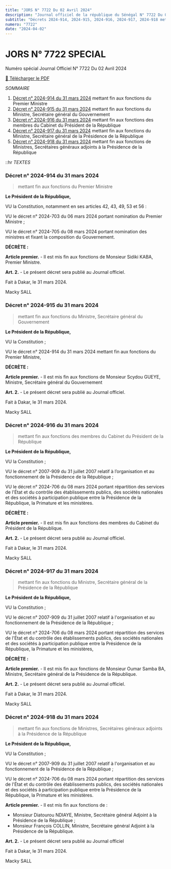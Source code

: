 ```yaml
---
title: "JORS N° 7722 Du 02 Avril 2024"
description: "Journal officiel de la république du Sénégal N° 7722 Du 02 Avril 2024"
subtitle: "Décrets 2024-914, 2024-915, 2024-916, 2024-917, 2024-918 mettant fin aux fonctions du Premier Ministre et du gouvernement"
numero: "7722"
date: "2024-04-02"
---
```


# JORS N° 7722 SPECIAL

Numéro spécial Journal Officiel N° 7722 Du 02 Avril 2024

<a href="/pdf/jors/JO-7722-du-02-avril-2024.pdf" target="_blank">📄 Télécharger le PDF</a>

_SOMMAIRE_

1. [Décret n° 2024-914 du 31 mars 2024](#decret-2024-914) mettant fin aux fonctions du Premier Ministre
2. [Décret n° 2024-915 du 31 mars 2024](#decret-2024-915) mettant fin aux fonctions du Ministre, Secrétaire général du Gouvernement
3. [Décret n° 2024-916 du 31 mars 2024](#decret-2024-916) mettant fin aux fonctions des membres du Cabinet du Président de la République
4. [Décret n° 2024-917 du 31 mars 2024](#decret-2024-917) mettant fin aux fonctions du Ministre, Secrétaire général de la Présidence de la République
5. [Décret n° 2024-918 du 31 mars 2024](#decret-2024-918) mettant fin aux fonctions de Ministres, Secrétaires généraux adjoints à la Présidence de la République

::hr
_TEXTES_

### Décret n° 2024-914 du 31 mars 2024

> mettant fin aux fonctions du Premier Ministre

**Le Président de la République,**

VU la Constitution, notamment en ses articles 42, 43, 49, 53 et 56 :

VU le décret n° 2024-703 du 06 mars 2024 portant nomination du Premier Ministre ;

VU le décret n° 2024-705 du 08 mars 2024 portant nomination des ministres et fixant la composition du Gouvernement.

**DÉCRÈTE :**

**Article premier.** - Il est mis fin aux fonctions de Monsieur Sidiki KABA, Premier Ministre.

**Art. 2.** - Le présent décret sera publié au Journal officiel.

Fait à Dakar, le 31 mars 2024.

Macky SALL

### Décret n° 2024-915 du 31 mars 2024

> mettant fin aux fonctions du Ministre, Secrétaire général du Gouvernement

**Le Président de la République,**

VU la Constitution ;

VU le décret n° 2024-914 du 31 mars 2024 mettant fin aux fonctions du Premier Ministre,

**DÉCRÈTE :**

**Article premier.** - Il est mis fin aux fonctions de Monsieur Scydou GUEYE, Ministre, Secrétaire général du Gouvernement

**Art. 2.** - Le présent décret sera publié au Journal officiel.

Fait à Dakar, le 31 mars 2024.

Macky SALL

### Décret n° 2024-916 du 31 mars 2024

> mettant fin aux fonctions des membres du Cabinet du Président de la République

**Le Président de la République,**

VU la Constitution ;

VU le décret n° 2007-909 du 31 juillet 2007 relatif à l’organisation et au fonctionnement de la Présidence de la République ;

VU le décret n° 2024-706 du 08 mars 2024 portant répartition des services de l'État et du contrôle des établissements publics, des sociétés nationales et des sociétés à participation publique entre la Présidence de la République, la Primature et les ministères.

**DÉCRÈTE :**

**Article premier.** - Il est mis fin aux fonctions des membres du Cabinet du Président de la République.

**Art. 2.** - Le présent décret sera publié au Journal officiel.

Fait à Dakar, le 31 mars 2024.

Macky SALL

### Décret n° 2024-917 du 31 mars 2024

> mettant fin aux fonctions du Ministre, Secrétaire général de la Présidence de la République

**Le Président de la République,**

VU la Constitution ;

VU le décret n° 2007-909 du 31 juillet 2007 relatif à l'organisation et au fonctionnement de la Présidence de la République ;

VU le décret n° 2024-706 du 08 mars 2024 portant répartition des services de l'État et du contrôle des établissements publics, des sociétés nationales et des sociétés à participation publique entre la Présidence de la République, la Primature et les ministères,

**DÉCRÈTE :**

**Article premier.** - Il est mis fin aux fonctions de Monsieur Oumar Samba BA, Ministre, Secrétaire général de la Présidence de la République.

**Art. 2.** - Le présent décret sera publié au Journal officiel.

Fait à Dakar, le 31 mars 2024.

Macky SALL

### Décret n° 2024-918 du 31 mars 2024

> mettant fin aux fonctions de Ministres, Secrétaires généraux adjoints à la Présidence de la République

**Le Président de la République,**

VU la Constitution ;

VU le décret n° 2007-909 du 31 juillet 2007 relatif à l'organisation et au fonctionnement de la Présidence de la République ;

VU le décret n° 2024-706 du 08 mars 2024 portant répartition des services de l'État et du contrôle des établissements publics, des sociétés nationales et des sociétés à participation publique entre la Présidence de la République, la Primature et les ministères.

**Article premier.** - Il est mis fin aux fonctions de :

- Monsieur Diatourou NDIAYE, Ministre, Secrétaire général Adjoint à la Présidence de la République ;
- Monsieur François COLLIN, Ministre, Secrétaire général Adjoint à la Présidence de la République.

**Art. 2.** - Le présent décret sera publié au Journal officiel

Fait à Dakar, le 31 mars 2024.

Macky SALL
